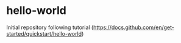 # hello-world
Initial repository following tutorial (https://docs.github.com/en/get-started/quickstart/hello-world)

